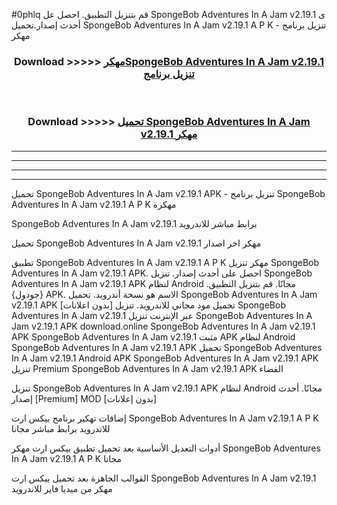 #0phlq قم بتنزيل التطبيق. احصل عل SpongeBob Adventures In A Jam v2.19.1 ى أحدث إصدار.تحميل SpongeBob Adventures In A Jam v2.19.1 A P K - تنزيل برنامج مهكر



<div align="center">
<h3>Download >>>>> <a href="https://ar-sites.web.app/?ar= SpongeBob Adventures In A Jam v2.19.1">مهكرSpongeBob Adventures In A Jam v2.19.1 تنزيل برنامج</a></h3><br>

<h3>Download >>>>> <a href="https://ar-sites.web.app/?ar= SpongeBob Adventures In A Jam v2.19.1">تحميل SpongeBob Adventures In A Jam v2.19.1 مهكر</a></h3>
</div>


----------------------------------------------------------

----------------------------------------------------------

----------------------------------------------------------

----------------------------------------------------------


تحميل SpongeBob Adventures In A Jam v2.19.1 APK - تنزيل برنامج SpongeBob Adventures In A Jam v2.19.1 A P K مهكرة

SpongeBob Adventures In A Jam v2.19.1 برابط مباشر للاندرويد

تحميل SpongeBob Adventures In A Jam v2.19.1 مهكر اخر اصدار

تطبيق SpongeBob Adventures In A Jam v2.19.1 A P K مهكر
تنزيل SpongeBob Adventures In A Jam v2.19.1 APK. احصل على أحدث إصدار.
تنزيل SpongeBob Adventures In A Jam v2.19.1 APK لنظام Android مجانًا.
قم بتنزيل التطبيق. {جودول} APK. الاسم هو نسخة أندرويد.
تحميل SpongeBob Adventures In A Jam v2.19.1 APK [بدون اعلانات]
تحميل مود مجاني للاندرويد.
تنزيل SpongeBob Adventures In A Jam v2.19.1 عبر الإنترنت
تنزيل SpongeBob Adventures In A Jam v2.19.1 APK
download.online SpongeBob Adventures In A Jam v2.19.1 APK
SpongeBob Adventures In A Jam v2.19.1 مثبت APK لنظام Android
SpongeBob Adventures In A Jam v2.19.1 APK
تحميل SpongeBob Adventures In A Jam v2.19.1 Android APK
SpongeBob Adventures In A Jam v2.19.1 APK تنزيل Premium
SpongeBob Adventures In A Jam v2.19.1 APK الفضاء

تنزيل SpongeBob Adventures In A Jam v2.19.1 APK لنظام Android مجانًا. أحدث إصدار [Premium] MOD [بدون إعلانات]

إضافات تهكير برنامج بيكس ارت SpongeBob Adventures In A Jam v2.19.1 A P K للاندرويد برابط مباشر مجانا

أدوات التعديل الأساسية بعد تحميل تطبيق بيكس ارت مهكر SpongeBob Adventures In A Jam v2.19.1 A P K مجانا

القوالب الجاهزة بعد تحميل بيكس ارت SpongeBob Adventures In A Jam v2.19.1 مهكر من ميديا فاير للاندرويد



